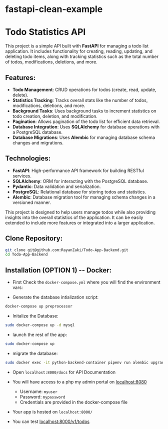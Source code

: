 # fastapi-clean-example

# Todo Statistics API

This project is a simple API built with **FastAPI** for managing a todo list application. It includes functionality for creating, reading, updating, and deleting todo items, along with tracking statistics such as the total number of todos, modifications, deletions, and more.

## Features:
- **Todo Management**: CRUD operations for todos (create, read, update, delete).
- **Statistics Tracking**: Tracks overall stats like the number of todos, modifications, deletions, and more.
- **Background Tasks**: Uses background tasks to increment statistics on todo creation, deletion, and modification.
- **Pagination**: Allows pagination of the todo list for efficient data retrieval.
- **Database Integration**: Uses **SQLAlchemy** for database operations with a PostgreSQL database.
- **Database Migrations**: Uses **Alembic** for managing database schema changes and migrations.

## Technologies:
- **FastAPI**: High-performance API framework for building RESTful services.
- **SQLAlchemy**: ORM for interacting with the PostgreSQL database.
- **Pydantic**: Data validation and serialization.
- **PostgreSQL**: Relational database for storing todos and statistics.
- **Alembic**: Database migration tool for managing schema changes in a versioned manner.

This project is designed to help users manage todos while also providing insights into the overall statistics of the application. It can be easily extended to include more features or integrated into a larger application.

## Clone Repository:
```bash
git clone git@github.com:RayanZaki/Todo-App-Backend.git
cd Todo-App-Backend
```
## Installation (OPTION 1) -- Docker:

- First Check the `docker-compose.yml` where you will find the environment vars:

- Generate the database intialization script:
```bash
docker-compose up preprocessor
```

- Initalize the Database:
```bash
sudo docker-compose up -d mysql
```

- launch the rest of the app:
```bash
sudo docker-compose up
```
- migrate the database:
```bash
sudo docker exec -it python-backend-container pipenv run alembic upgrade head
```

- Open `localhost:8000/docs` for API Documentation

- You will have access to a php my admin portal on [localhost:8080](http://localhost:8080)
  - Username: `myuser`
  - Password: `mypassword`
  - Credentials are provided in the docker-compose file
- Your app is hosted on `localhost:8000/`
- You can test [localhost:8000/v1/todos](http://localhost:8000/v1/todos)


